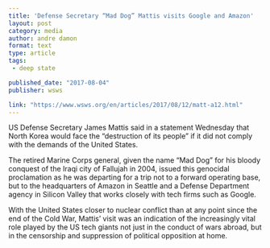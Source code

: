 ```yaml
---
title: 'Defense Secretary “Mad Dog” Mattis visits Google and Amazon'
layout: post
category: media
author: andre damon
format: text
type: article
tags: 
 - deep state

published_date: "2017-08-04"
publisher: wsws

link: "https://www.wsws.org/en/articles/2017/08/12/matt-a12.html"
---
```


US Defense Secretary James Mattis said in a statement Wednesday that North
Korea would face the “destruction of its people” if it did not comply with the
demands of the United States.

The retired Marine Corps general, given the name “Mad Dog” for his bloody
conquest of the Iraqi city of Fallujah in 2004, issued this genocidal
proclamation as he was departing for a trip not to a forward operating base,
but to the headquarters of Amazon in Seattle and a Defense Department agency in
Silicon Valley that works closely with tech firms such as Google.

With the United States closer to nuclear conflict than at any point since the
end of the Cold War, Mattis’ visit was an indication of the increasingly vital
role played by the US tech giants not just in the conduct of wars abroad, but
in the censorship and suppression of political opposition at home.
